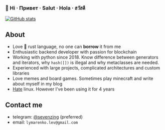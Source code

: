 ### 👋 Hi · Привет · Salut · Hola · สวัสดี

[![GitHub stats](https://github-readme-stats.vercel.app/api?username=sevenzing&count_private=true&include_all_commits=true)](https://github.com/anuraghazra/github-readme-stats)


## About
+ Love 🦀 rust language, no one can **borrow** it from me
+ Enthusiastic backend developer with passion for blockchain
+ Working with python since 2018. Know difference between generators and iterators, why `hash([])` is illegal and why metaclasses are needed.
+ Experienced with large projects, complicated architectures and custom libraries
+ Love memes and board games. Sometimes play minecraft and write about myself in my blog
+ [Hate](https://t.me/vsratii_linux) linux. However I've been using it for 4 years 


## Contact me
+ telegram: [@sevenzing](https://t.me/sevenzing) (preferred)
+ email: `lymarenko.lev@gmail.com`
